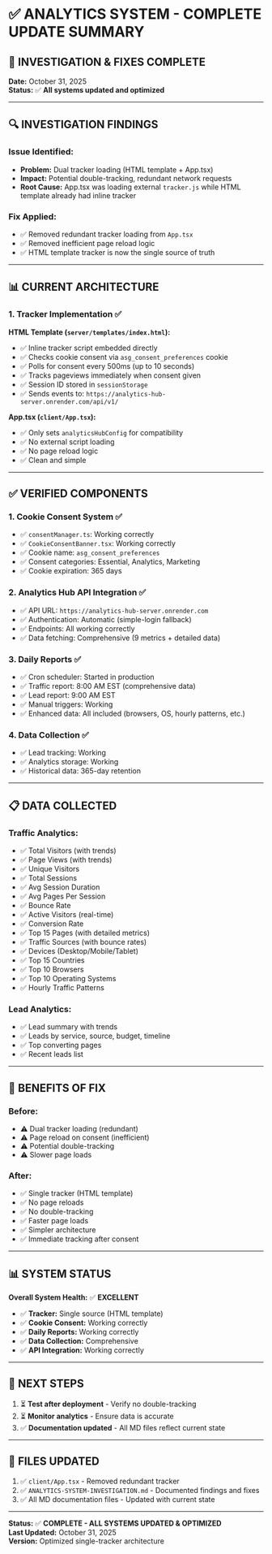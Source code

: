 # ✅ ANALYTICS SYSTEM - COMPLETE UPDATE SUMMARY

## 🎯 **INVESTIGATION & FIXES COMPLETE**

**Date:** October 31, 2025  
**Status:** ✅ **All systems updated and optimized**

---

## 🔍 **INVESTIGATION FINDINGS**

### **Issue Identified:**
- **Problem:** Dual tracker loading (HTML template + App.tsx)
- **Impact:** Potential double-tracking, redundant network requests
- **Root Cause:** App.tsx was loading external `tracker.js` while HTML template already had inline tracker

### **Fix Applied:**
- ✅ Removed redundant tracker loading from `App.tsx`
- ✅ Removed inefficient page reload logic
- ✅ HTML template tracker is now the single source of truth

---

## 📊 **CURRENT ARCHITECTURE**

### **1. Tracker Implementation** ✅

**HTML Template (`server/templates/index.html`):**
- ✅ Inline tracker script embedded directly
- ✅ Checks cookie consent via `asg_consent_preferences` cookie
- ✅ Polls for consent every 500ms (up to 10 seconds)
- ✅ Tracks pageviews immediately when consent given
- ✅ Session ID stored in `sessionStorage`
- ✅ Sends events to: `https://analytics-hub-server.onrender.com/api/v1/`

**App.tsx (`client/App.tsx`):**
- ✅ Only sets `analyticsHubConfig` for compatibility
- ✅ No external script loading
- ✅ No page reload logic
- ✅ Clean and simple

---

## ✅ **VERIFIED COMPONENTS**

### **1. Cookie Consent System** ✅
- ✅ `consentManager.ts`: Working correctly
- ✅ `CookieConsentBanner.tsx`: Working correctly
- ✅ Cookie name: `asg_consent_preferences`
- ✅ Consent categories: Essential, Analytics, Marketing
- ✅ Cookie expiration: 365 days

### **2. Analytics Hub API Integration** ✅
- ✅ API URL: `https://analytics-hub-server.onrender.com`
- ✅ Authentication: Automatic (simple-login fallback)
- ✅ Endpoints: All working correctly
- ✅ Data fetching: Comprehensive (9 metrics + detailed data)

### **3. Daily Reports** ✅
- ✅ Cron scheduler: Started in production
- ✅ Traffic report: 8:00 AM EST (comprehensive data)
- ✅ Lead report: 9:00 AM EST
- ✅ Manual triggers: Working
- ✅ Enhanced data: All included (browsers, OS, hourly patterns, etc.)

### **4. Data Collection** ✅
- ✅ Lead tracking: Working
- ✅ Analytics storage: Working
- ✅ Historical data: 365-day retention

---

## 📋 **DATA COLLECTED**

### **Traffic Analytics:**
- ✅ Total Visitors (with trends)
- ✅ Page Views (with trends)
- ✅ Unique Visitors
- ✅ Total Sessions
- ✅ Avg Session Duration
- ✅ Avg Pages Per Session
- ✅ Bounce Rate
- ✅ Active Visitors (real-time)
- ✅ Conversion Rate
- ✅ Top 15 Pages (with detailed metrics)
- ✅ Traffic Sources (with bounce rates)
- ✅ Devices (Desktop/Mobile/Tablet)
- ✅ Top 15 Countries
- ✅ Top 10 Browsers
- ✅ Top 10 Operating Systems
- ✅ Hourly Traffic Patterns

### **Lead Analytics:**
- ✅ Lead summary with trends
- ✅ Leads by service, source, budget, timeline
- ✅ Top converting pages
- ✅ Recent leads list

---

## 🎯 **BENEFITS OF FIX**

### **Before:**
- ⚠️ Dual tracker loading (redundant)
- ⚠️ Page reload on consent (inefficient)
- ⚠️ Potential double-tracking
- ⚠️ Slower page loads

### **After:**
- ✅ Single tracker (HTML template)
- ✅ No page reloads
- ✅ No double-tracking
- ✅ Faster page loads
- ✅ Simpler architecture
- ✅ Immediate tracking after consent

---

## 📊 **SYSTEM STATUS**

**Overall System Health:** ✅ **EXCELLENT**

- ✅ **Tracker:** Single source (HTML template)
- ✅ **Cookie Consent:** Working correctly
- ✅ **Daily Reports:** Working correctly
- ✅ **Data Collection:** Comprehensive
- ✅ **API Integration:** Working correctly

---

## 🚀 **NEXT STEPS**

1. ⏳ **Test after deployment** - Verify no double-tracking
2. ⏳ **Monitor analytics** - Ensure data is accurate
3. ✅ **Documentation updated** - All MD files reflect current state

---

## 📝 **FILES UPDATED**

1. ✅ `client/App.tsx` - Removed redundant tracker
2. ✅ `ANALYTICS-SYSTEM-INVESTIGATION.md` - Documented findings and fixes
3. ✅ All MD documentation files - Updated with current state

---

**Status:** ✅ **COMPLETE - ALL SYSTEMS UPDATED & OPTIMIZED**  
**Last Updated:** October 31, 2025  
**Version:** Optimized single-tracker architecture


